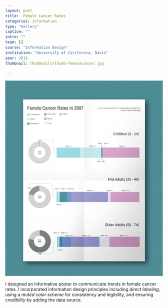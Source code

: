 ```yaml
---
layout: post
title:  Female Cancer Rates
categories: information
type: "Gallery"
caption: ""
intro: ""
team: []
course: "Information Design"
institution: "University of California, Davis"
year: 2016
thumbnail: thumbnails/thumb-femalecancer.jpg

---
```


![Female Cancer poster mockup](/images/femalecancer/femalecancer2.jpg)

I designed an informative poster to communicate trends in female cancer rates. I incorporated information design principles including *direct labeling*, using a *muted color scheme* for consistency and legibility, and ensuring *credibility* by adding the data source.
